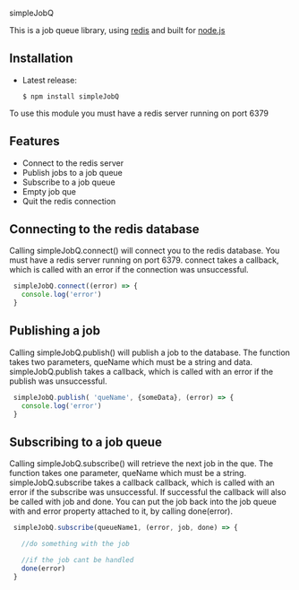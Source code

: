simpleJobQ

This is a job queue library, using [redis](http://redis.io) and built for [node.js](http://nodejs.org)

## Installation

  - Latest release:

        $ npm install simpleJobQ

To use this module you must have a redis server running on port 6379

## Features

  - Connect to the redis server
  - Publish jobs to a job queue
  - Subscribe to a job queue
  - Empty job que
  - Quit the redis connection

## Connecting to the redis database

Calling simpleJobQ.connect() will connect you to the redis database. You must have a redis server running on port 6379.
connect takes a callback, which is called with an error if the connection was unsuccessful.

```js
 simpleJobQ.connect((error) => {
   console.log('error')
 }
```

## Publishing a job

Calling simpleJobQ.publish() will publish a job to the database. The function takes two parameters, queName which must be a
 string and data. simpleJobQ.publish takes a callback, which is called with an error if the publish was unsuccessful.

```js
 simpleJobQ.publish( 'queName', {someData}, (error) => {
   console.log('error')
 }
```

## Subscribing to a job queue

Calling simpleJobQ.subscribe() will retrieve the next job in the que. The function takes one parameter, queName which must be a
string. simpleJobQ.subscribe takes a callback callback, which is called with an error if the subscribe was unsuccessful. If
successful the callback will also be called with job and done. You can put the job back into the job queue with and error
property attached to it, by calling done(error).

```js
 simpleJobQ.subscribe(queueName1, (error, job, done) => {

   //do something with the job

   //if the job cant be handled
   done(error)
 }
```